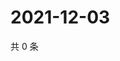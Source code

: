 # 2021-12-03

共 0 条

<!-- BEGIN WEIBO -->
<!-- 最后更新时间 Fri Dec 03 2021 09:54:59 GMT+0800 (China Standard Time) -->

<!-- END WEIBO -->
